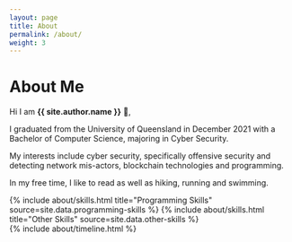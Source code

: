 ```yaml
---
layout: page
title: About
permalink: /about/
weight: 3
---
```


# **About Me**

Hi I am **{{ site.author.name }}** :wave:,<br>

I graduated from the University of Queensland in December 2021 with a Bachelor of Computer Science, majoring in Cyber Security.

My interests include cyber security, specifically offensive security and detecting network mis-actors, blockchain technologies and programming.

In my free time, I like to read as well as hiking, running and swimming.

<div class="row">
{% include about/skills.html title="Programming Skills" source=site.data.programming-skills %}
{% include about/skills.html title="Other Skills" source=site.data.other-skills %}
</div>

<div class="row">
{% include about/timeline.html %}
</div>